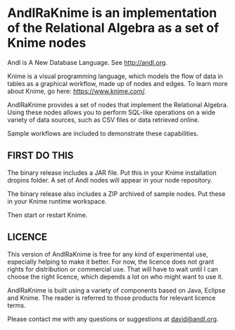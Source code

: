 # AndlRaKnime is an implementation of the Relational Algebra as a set of Knime nodes

Andl is A New Database Language. See <http://andl.org>.

Knime is a visual programming language, which models the flow of data in tables as a graphical workflow, made up of nodes and edges.
To learn more about Knime, go here: <https://www.knime.com/>.

AndlRaKnime provides a set of nodes that implement the Relational Algebra.
Using these nodes allows you to perform SQL-like operations on a wide variety of data sources, such as
CSV files or data retrieved online.

Sample workflows are included to demonstrate these capabilities.

## FIRST DO THIS

The binary release includes a JAR file.
Put this in your Knime installation dropins folder.
A set of Andl nodes will appear in your node repository.

The binary release also includes a ZIP archived of sample nodes.
Put these in your Knime runtime workspace.

Then start or restart Knime.

## LICENCE

This version of AndlRaKnime is free for any kind of experimental use, especially helping to make it better.
For now, the licence does not grant rights for distribution or commercial use.
That will have to wait until I can choose the right licence, which depends a lot on who might want to use it.

AndlRaKnime is built using a variety of components based on Java, Eclipse and Knime.
The reader is referred to those products for relevant licence terms.

Please contact me with any questions or suggestions at david@andl.org.

